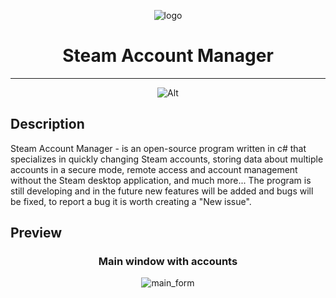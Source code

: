 <div align="center">

![logo](https://user-images.githubusercontent.com/96521396/196241692-2351ceb4-9d4e-4aa3-adb8-282ab39c117a.png)

# Steam Account Manager

---
![Alt](https://repobeats.axiom.co/api/embed/a7725f80c6d3285a5c33bfb4bb1c7fe9fc0c1657.svg "Repobeats analytics image")
</div>

## Description

Steam Account Manager - is an open-source program written in c# that specializes in quickly changing Steam accounts, storing data about multiple accounts in a secure mode, remote access and account management without the Steam desktop application, and much more... The program is still developing and in the future new features will be added and bugs will be fixed, to report a bug it is worth creating a "New issue".

## Preview

<div align="center">

### Main window with accounts

![main_form](https://user-images.githubusercontent.com/96521396/196250246-33ff0585-8ecf-4281-bb04-eacc395c3857.png)


</div>

